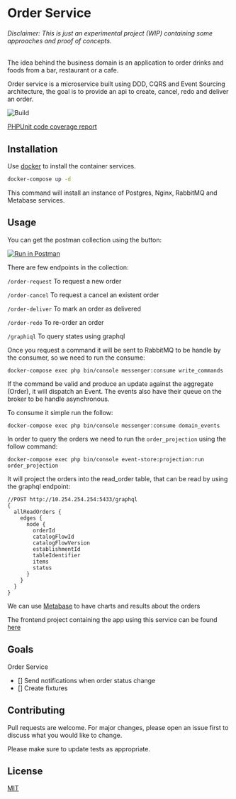 # Order Service
###### _Disclaimer: This is just an experimental project (WIP) containing some approaches and proof of concepts._

The idea behind the business domain is an application to order drinks and foods from a bar, restaurant or a cafe.


 
Order service is a microservice built using DDD, CQRS and Event Sourcing architecture, the goal is to provide an api to create, cancel, redo and deliver an order.

![Build](https://github.com/luciano-jr/order-service/workflows/Build/badge.svg)

[PHPUnit code coverage report](https://order-service-test-coverage.lucianojr.now.sh/Order/Domain/)


## Installation

Use [docker](https://docs.docker.com/install) to install the container services.

```bash
docker-compose up -d
```

This command will install an instance of Postgres, Nginx, RabbitMQ and Metabase services.


## Usage

You can get the postman collection using the button:

[![Run in Postman](https://run.pstmn.io/button.svg)](https://app.getpostman.com/run-collection/63b68182803e7c638184#?env%5BOrder%20service%20%3A%3A%20Local%5D=W3sia2V5IjoiT1NFbmRwb2ludCIsInZhbHVlIjoiaHR0cDovLzEwLjI1NC4yNTQuMjU0IiwiZW5hYmxlZCI6dHJ1ZX0seyJrZXkiOiJPU1BvcnQiLCJ2YWx1ZSI6IjgwMjUiLCJlbmFibGVkIjp0cnVlfSx7ImtleSI6Ik9TR3JhcGhRTFBvcnQiLCJ2YWx1ZSI6IjU0MzMiLCJlbmFibGVkIjp0cnVlfV0=)

There are few endpoints in the collection: 

`/order-request` To request a new order

`/order-cancel` To request a cancel an existent order

`/order-deliver` To mark an order as delivered

`/order-redo` To re-order an order

`/graphiql` To query states using graphql

Once you request a command it will be sent to RabbitMQ to be handle by the consumer, so we need to run the consume:

`docker-compose exec php bin/console messenger:consume write_commands`

If the command be valid and produce an update against the aggregate (Order), it will dispatch an Event. The events also have their queue on the broker to be handle asynchronous.

To consume it simple run the follow:

`docker-compose exec php bin/console messenger:consume domain_events`

In order to query the orders we need to run the `order_projection` using the follow command: 

`docker-compose exec php bin/console event-store:projection:run order_projection`

It will project the orders into the read_order table, that can be read by using the graphql endpoint:

```
//POST http://10.254.254.254:5433/graphql
{
  allReadOrders {
    edges {
      node {
        orderId
        catalogFlowId
        catalogFlowVersion
        establishmentId
        tableIdentifier
        items
        status
      }
    }
  }
}
```

We can use [Metabase](https://www.metabase.com/) to have charts and results about the orders 

The frontend project containing the app using this service can be found [here](https://github.com/luciano-jr/order-app) 

## Goals

Order Service
- [] Send notifications when order status change
- [] Create fixtures

## Contributing
Pull requests are welcome. For major changes, please open an issue first to discuss what you would like to change.

Please make sure to update tests as appropriate.

## License
[MIT](https://choosealicense.com/licenses/mit/)
